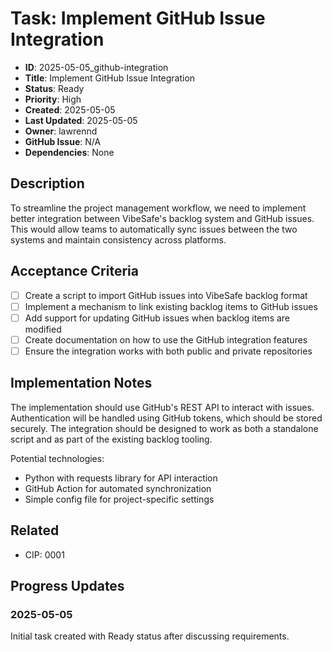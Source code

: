 # Task: Implement GitHub Issue Integration

- **ID**: 2025-05-05_github-integration
- **Title**: Implement GitHub Issue Integration
- **Status**: Ready
- **Priority**: High
- **Created**: 2025-05-05
- **Last Updated**: 2025-05-05
- **Owner**: lawrennd
- **GitHub Issue**: N/A
- **Dependencies**: None

## Description

To streamline the project management workflow, we need to implement better integration between VibeSafe's backlog system and GitHub issues. This would allow teams to automatically sync issues between the two systems and maintain consistency across platforms.

## Acceptance Criteria

- [ ] Create a script to import GitHub issues into VibeSafe backlog format
- [ ] Implement a mechanism to link existing backlog items to GitHub issues
- [ ] Add support for updating GitHub issues when backlog items are modified
- [ ] Create documentation on how to use the GitHub integration features
- [ ] Ensure the integration works with both public and private repositories

## Implementation Notes

The implementation should use GitHub's REST API to interact with issues. Authentication will be handled using GitHub tokens, which should be stored securely. The integration should be designed to work as both a standalone script and as part of the existing backlog tooling.

Potential technologies:
- Python with requests library for API interaction
- GitHub Action for automated synchronization
- Simple config file for project-specific settings

## Related

- CIP: 0001

## Progress Updates

### 2025-05-05

Initial task created with Ready status after discussing requirements. 